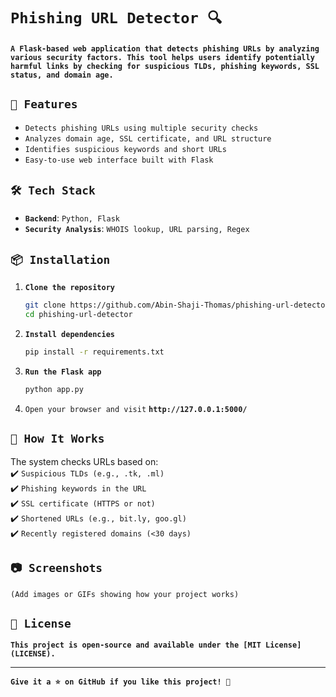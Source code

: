 
# **`Phishing URL Detector 🔍`**  

**`A Flask-based web application that detects phishing URLs by analyzing various security factors. This tool helps users identify potentially harmful links by checking for suspicious TLDs, phishing keywords, SSL status, and domain age.`**  

## **`🚀 Features`**  
- `Detects phishing URLs using multiple security checks`  
- `Analyzes domain age, SSL certificate, and URL structure`  
- `Identifies suspicious keywords and short URLs`  
- `Easy-to-use web interface built with Flask`  

## **`🛠 Tech Stack`**  
- **`Backend`**: `Python, Flask`  
- **`Security Analysis`**: `WHOIS lookup, URL parsing, Regex`  

## **`📦 Installation`**  
1. **`Clone the repository`**  
   ```bash
   git clone https://github.com/Abin-Shaji-Thomas/phishing-url-detector.git
   cd phishing-url-detector
   ```
2. **`Install dependencies`**  
   ```bash
   pip install -r requirements.txt
   ```
3. **`Run the Flask app`**  
   ```bash
   python app.py
   ```
4. `Open your browser and visit` **`http://127.0.0.1:5000/`**  

## **`📝 How It Works`**  
The system checks URLs based on:  
✔️ `Suspicious TLDs (e.g., .tk, .ml)`  
✔️ `Phishing keywords in the URL`  
✔️ `SSL certificate (HTTPS or not)`  
✔️ `Shortened URLs (e.g., bit.ly, goo.gl)`  
✔️ `Recently registered domains (<30 days)`  

## **`📷 Screenshots`**  
`(Add images or GIFs showing how your project works)`  

## **`📜 License`**  
**`This project is open-source and available under the [MIT License](LICENSE).`**  

---

**`Give it a ⭐ on GitHub if you like this project! 🚀`**  

